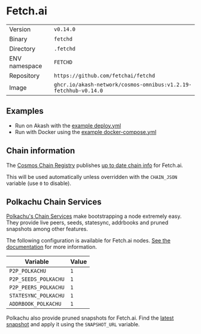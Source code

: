 # Fetch.ai

| | |
|---|---|
|Version|`v0.14.0`|
|Binary|`fetchd`|
|Directory|`.fetchd`|
|ENV namespace|`FETCHD`|
|Repository|`https://github.com/fetchai/fetchd`|
|Image|`ghcr.io/akash-network/cosmos-omnibus:v1.2.19-fetchhub-v0.14.0`|

## Examples

- Run on Akash with the [example deploy.yml](./deploy.yml)
- Run with Docker using the [example docker-compose.yml](./docker-compose.yml)

## Chain information

The [Cosmos Chain Registry](https://github.com/cosmos/chain-registry) publishes [up to date chain info](https://raw.githubusercontent.com/cosmos/chain-registry/master/fetchhub/chain.json) for Fetch.ai.

This will be used automatically unless overridden with the `CHAIN_JSON` variable (use `0` to disable).

## Polkachu Chain Services

[Polkachu's Chain Services](https://www.polkachu.com/networks/fetch) make bootstrapping a node extremely easy. They provide live peers, seeds, statesync, addrbooks and pruned snapshots among other features.

The following configuration is available for Fetch.ai nodes. [See the documentation](../README.md#polkachu-services) for more information.

|Variable|Value|
|---|---|
|`P2P_POLKACHU`|`1`|
|`P2P_SEEDS_POLKACHU`|`1`|
|`P2P_PEERS_POLKACHU`|`1`|
|`STATESYNC_POLKACHU`|`1`|
|`ADDRBOOK_POLKACHU`|`1`|

Polkachu also provide pruned snapshots for Fetch.ai. Find the [latest snapshot](https://polkachu.com/tendermint_snapshots/fetch) and apply it using the `SNAPSHOT_URL` variable.
